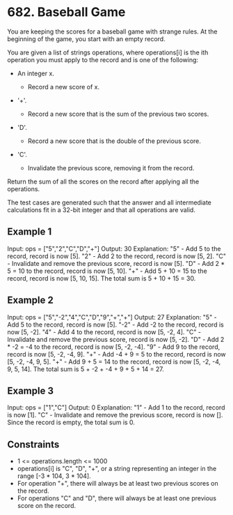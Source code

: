 # 682. Baseball Game
You are keeping the scores for a baseball game with strange rules. At the beginning of the game, you start with an empty record.

You are given a list of strings operations, where operations[i] is the ith operation you must apply to the record and is one of the following:

* An integer x.
  * Record a new score of x.

* '+'.
  * Record a new score that is the sum of the previous two scores.

* 'D'.
  * Record a new score that is the double of the previous score.

* 'C'.
  * Invalidate the previous score, removing it from the record.

Return the sum of all the scores on the record after applying all the operations.

The test cases are generated such that the answer and all intermediate calculations fit in a 32-bit integer and that all operations are valid.

## Example 1
Input: ops = ["5","2","C","D","+"]
Output: 30
Explanation:
"5" - Add 5 to the record, record is now [5].
"2" - Add 2 to the record, record is now [5, 2].
"C" - Invalidate and remove the previous score, record is now [5].
"D" - Add 2 * 5 = 10 to the record, record is now [5, 10].
"+" - Add 5 + 10 = 15 to the record, record is now [5, 10, 15].
The total sum is 5 + 10 + 15 = 30.

## Example 2
Input: ops = ["5","-2","4","C","D","9","+","+"]
Output: 27
Explanation:
"5" - Add 5 to the record, record is now [5].
"-2" - Add -2 to the record, record is now [5, -2].
"4" - Add 4 to the record, record is now [5, -2, 4].
"C" - Invalidate and remove the previous score, record is now [5, -2].
"D" - Add 2 * -2 = -4 to the record, record is now [5, -2, -4].
"9" - Add 9 to the record, record is now [5, -2, -4, 9].
"+" - Add -4 + 9 = 5 to the record, record is now [5, -2, -4, 9, 5].
"+" - Add 9 + 5 = 14 to the record, record is now [5, -2, -4, 9, 5, 14].
The total sum is 5 + -2 + -4 + 9 + 5 + 14 = 27.

## Example 3
Input: ops = ["1","C"]
Output: 0
Explanation:
"1" - Add 1 to the record, record is now [1].
"C" - Invalidate and remove the previous score, record is now [].
Since the record is empty, the total sum is 0.
 
## Constraints
* 1 <= operations.length <= 1000
* operations[i] is "C", "D", "+", or a string representing an integer in the range [-3 * 104, 3 * 104].
* For operation "+", there will always be at least two previous scores on the record.
* For operations "C" and "D", there will always be at least one previous score on the record.